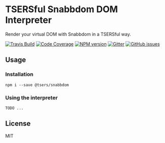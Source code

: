 # TSERSful Snabbdom DOM Interpreter

Render your virtual DOM with Snabbdom in a TSERSful way.

[![Travis Build](https://img.shields.io/travis/tsers-js/snabbdom/master.svg?style=flat-square)](https://travis-ci.org/tsers-js/snabbdom)
[![Code Coverage](https://img.shields.io/codecov/c/github/tsers-js/snabbdom/master.svg?style=flat-square)](https://codecov.io/github/tsers-js/snabbdom)
[![NPM version](https://img.shields.io/npm/v/@tsers/snabbdom.svg?style=flat-square)](https://www.npmjs.com/package/@tsers/snabbdom)
[![Gitter](https://img.shields.io/gitter/room/tsers-js/chat.js.svg?style=flat-square)](https://gitter.im/tsers-js/chat)
[![GitHub issues](https://img.shields.io/badge/issues-%40tsers%2Fcore-blue.svg?style=flat-square)](https://github.com/tsers-js/core/issues)

## Usage

### Installation

```
npm i --save @tsers/snabbdom
``` 

### Using the interpreter

`TODO ...` 

## License

MIT

